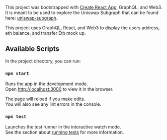 This project was bootstrapped with [Create React App](https://github.com/facebook/create-react-app), GraphQL, and Web3. 
It is meant to be used to explore the Uniswap Subgraph that can be found here: [uniswap-subgraph](https://thegraph.com/explorer/subgraph/graphprotocol/uniswap). 

This project uses GraphQL, React, and Web3 to display the users address, eth balance, and transfer Eth mock up. 

## Available Scripts

In the project directory, you can run:

### `npm start`

Runs the app in the development mode.<br>
Open [http://localhost:3000](http://localhost:3000) to view it in the browser.

The page will reload if you make edits.<br>
You will also see any lint errors in the console.

### `npm test`

Launches the test runner in the interactive watch mode.<br>
See the section about [running tests](https://facebook.github.io/create-react-app/docs/running-tests) for more information.

